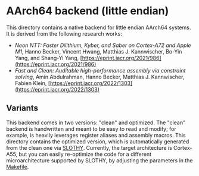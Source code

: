 [//]: # (SPDX-License-Identifier: CC-BY-4.0)

# AArch64 backend (little endian)

This directory contains a native backend for little endian AArch64 systems. It is derived from the following research
works:

- _Neon NTT: Faster Dilithium, Kyber, and Saber on Cortex-A72 and Apple M1_, Hanno Becker, Vincent Hwang, Matthias
  J. Kannwischer, Bo-Yin Yang, and Shang-Yi Yang, [https://eprint.iacr.org/2021/986](https://eprint.iacr.org/2021/986)
- _Fast and Clean: Auditable high-performance assembly via constraint solving_, Amin Abdulrahman, Hanno Becker, Matthias
  J. Kannwischer, Fabien Klein, [https://eprint.iacr.org/2022/1303](https://eprint.iacr.org/2022/1303)


## Variants

This backend comes in two versions: "clean" and optimized. The "clean" backend is handwritten and meant to be easy to read and modify; for example, is heavily leverages register aliases and assembly macros. This directory contains the optimized version, which is automatically generated from the clean one via [SLOTHY](https://github.com/slothy-optimizer/slothy). Currently, the
target architecture is Cortex-A55, but you can easily re-optimize the code for a different microarchitecture supported
by SLOTHY, by adjusting the parameters in the [Makefile](src/Makefile).
